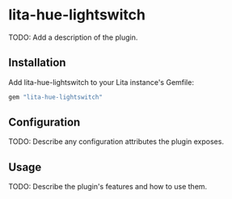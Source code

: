 # lita-hue-lightswitch

TODO: Add a description of the plugin.

## Installation

Add lita-hue-lightswitch to your Lita instance's Gemfile:

``` ruby
gem "lita-hue-lightswitch"
```

## Configuration

TODO: Describe any configuration attributes the plugin exposes.

## Usage

TODO: Describe the plugin's features and how to use them.
